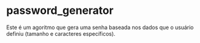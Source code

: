 # password_generator
Este é um agoritmo que gera uma senha baseada nos dados que o usuário definiu (tamanho e caracteres específicos).
